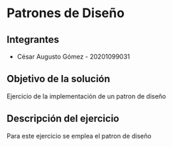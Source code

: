 # Patrones de Diseño

## Integrantes
* César Augusto Gómez - 20201099031

## Objetivo de la solución
Ejercicio de la implementación de un patron de diseño

## Descripción del ejercicio
Para este ejercicio se emplea el patron de diseño 
